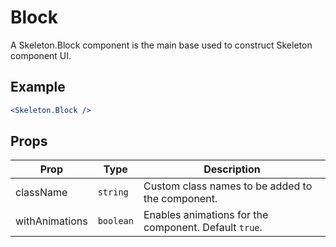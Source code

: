 # Block

A Skeleton.Block component is the main base used to construct Skeleton component UI.

## Example

```jsx
<Skeleton.Block />
```

## Props

| Prop           | Type      | Description                                           |
| -------------- | --------- | ----------------------------------------------------- |
| className      | `string`  | Custom class names to be added to the component.      |
| withAnimations | `boolean` | Enables animations for the component. Default `true`. |
